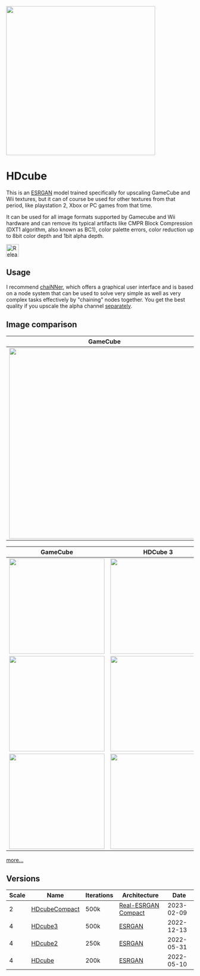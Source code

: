 <img src="https://i.imgur.com/qpUjENn.png" width="400"/>

# HDcube
This is an [ESRGAN](https://github.com/xinntao/ESRGAN) model trained specifically for upscaling GameCube and Wii textures, but it can of course be used for other textures from that period, like playstation 2, Xbox or PC games from that time.

It can be used for all image formats supported by Gamecube and Wii hardware and can remove its typical artifacts like
CMPR Block Compression (DXT1 algorithm, also known as BC1), color palette errors, color reduction up to 8bit color depth and 1bit alpha depth.

[<img src="https://img.shields.io/github/v/release/Venomalia/HDcube?label=HDcube&style=for-the-badge" alt="Release Download" height="34"/>](https://github.com/Venomalia/HDcube/releases/latest)

## Usage
I recommend [chaiNNer](https://github.com/chaiNNer-org/chaiNNer), which offers a graphical user interface and is based on a node system that can be used to solve very simple as well as very complex tasks effectively by "chaining" nodes together.
You get the best quality if you upscale the alpha channel [separately](https://i.imgur.com/KLqjupn.png).


## Image comparison

|GameCube|HDcube3|
|---|---|
|<img src="https://i.imgur.com/LF0HGBg.png" width="512"/>|<img src="https://i.imgur.com/vDWRaLs.png" width="512"/>|

|GameCube|HDCube 3|GameCube|HDCube 3|
|---|---|---|---|
|<img src="https://i.imgur.com/476bdeZ.png" width="256"/>|<img src="https://i.imgur.com/wYESlsV.png" width="256"/>|<img src="https://i.imgur.com/7GGgStJ.png" width="256"/>|<img src="https://i.imgur.com/euMrBE5.png" width="256"/>|
|<img src="https://i.imgur.com/HxYcYN4.png" width="256"/>|<img src="https://i.imgur.com/GT9RjVc.png" width="256"/>|<img src="https://i.imgur.com/Bz39avz.png" width="256"/>|<img src="https://i.imgur.com/jXX6lhG.png" width="256"/>|
|<img src="https://i.imgur.com/R34f0Jv.png" width="256"/>|<img src="https://i.imgur.com/heetXP2.png" width="256"/>|<img src="https://i.imgur.com/U2DXTH5.png" width="256"/>|<img src="https://i.imgur.com/XZ8x19N.png" width="256"/>|

[more...](https://github.com/Venomalia/HDcube/tree/main/v3#image-comparison)

## Versions
|Scale|Name|Iterations|Architecture|Date|
|---|---|---|---|---|
|2|[HDcubeCompact](https://github.com/Venomalia/HDcube/tree/main/Compact)|500k|[Real-ESRGAN Compact](https://github.com/xinntao/Real-ESRGAN)|2023-02-09|
|4|[HDcube3](https://github.com/Venomalia/HDcube/tree/main/v3)|500k|[ESRGAN](https://github.com/xinntao/ESRGAN)|2022-12-13|
|4|[HDcube2](https://github.com/Venomalia/HDcube/tree/main/v2)|250k|[ESRGAN](https://github.com/xinntao/ESRGAN)|2022-05-31|
|4|[HDcube](https://github.com/Venomalia/HDcube/tree/main/v1)|200k|[ESRGAN](https://github.com/xinntao/ESRGAN)|2022-05-10|
